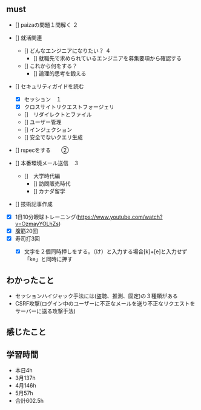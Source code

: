 

## must
- [] paizaの問題１問解く   ２
- [] 就活関連  
  - [] どんなエンジニアになりたい？   ４
    - [] 就職先で求められているエンジニアを募集要項から確認する 
  - [] これから何をする？
    - [] 論理的思考を鍛える 　
- [] セキュリティガイドを読む   
  - [x] セッション　１
  - [x] クロスサイトリクエストフォージェリ　
  - []　リダイレクトとファイル
  - [] ユーザー管理
  - [] インジェクション
  - [] 安全でないクエリ生成
- [] rspecをする　　②
- [] 本番環境メール送信　３

   - []　大学時代編
     - [] 訪問販売時代
     - [] カナダ留学

- [] 技術記事作成      
- [x] 1日10分眼球トレーニング(https://www.youtube.com/watch?v=OzmayYOLhZs)
- [x] 腹筋20回
- [x] 寿司打3回
  - [x] 文字を２個同時押しをする。（け）と入力する場合[k]+[e]と入力せず「ke」と同時に押す



## わかったこと
- セッションハイジャック手法には(盗聴、推測、固定)の３種類がある
- CSRF攻撃(ログイン中のユーザーに不正なメールを送り不正なリクエストをサーバーに送る攻撃手法)




## 感じたこと


## 学習時間
  - 本日4h
  - 3月137h
  - 4月146h
  - 5月57h
  - 合計602.5h
    
